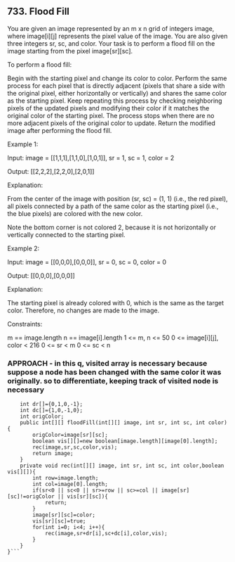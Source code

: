 ## 733. Flood Fill

You are given an image represented by an m x n grid of integers image, where image[i][j] represents the pixel value of the image. You are also given three integers sr, sc, and color. Your task is to perform a flood fill on the image starting from the pixel image[sr][sc].

To perform a flood fill:

Begin with the starting pixel and change its color to color.
Perform the same process for each pixel that is directly adjacent (pixels that share a side with the original pixel, either horizontally or vertically) and shares the same color as the starting pixel.
Keep repeating this process by checking neighboring pixels of the updated pixels and modifying their color if it matches the original color of the starting pixel.
The process stops when there are no more adjacent pixels of the original color to update.
Return the modified image after performing the flood fill.

 

Example 1:

Input: image = [[1,1,1],[1,1,0],[1,0,1]], sr = 1, sc = 1, color = 2

Output: [[2,2,2],[2,2,0],[2,0,1]]

Explanation:



From the center of the image with position (sr, sc) = (1, 1) (i.e., the red pixel), all pixels connected by a path of the same color as the starting pixel (i.e., the blue pixels) are colored with the new color.

Note the bottom corner is not colored 2, because it is not horizontally or vertically connected to the starting pixel.

Example 2:

Input: image = [[0,0,0],[0,0,0]], sr = 0, sc = 0, color = 0

Output: [[0,0,0],[0,0,0]]

Explanation:

The starting pixel is already colored with 0, which is the same as the target color. Therefore, no changes are made to the image.

 

Constraints:

m == image.length
n == image[i].length
1 <= m, n <= 50
0 <= image[i][j], color < 216
0 <= sr < m
0 <= sc < n

### APPROACH - in this q, visited array is necessary because suppose a node has been changed with the same color it was originally. so to differentiate, keeping track of visited node is necessary

 
```class Solution {
    int dr[]={0,1,0,-1};
    int dc[]={1,0,-1,0};
    int origColor;
    public int[][] floodFill(int[][] image, int sr, int sc, int color) {
        origColor=image[sr][sc];
        boolean vis[][]=new boolean[image.length][image[0].length];
        rec(image,sr,sc,color,vis);
        return image;
    }
    private void rec(int[][] image, int sr, int sc, int color,boolean vis[][]){
        int row=image.length;
        int col=image[0].length;
        if(sr<0 || sc<0 || sr>=row || sc>=col || image[sr][sc]!=origColor || vis[sr][sc]){
            return;
        }
        image[sr][sc]=color;
        vis[sr][sc]=true;
        for(int i=0; i<4; i++){
            rec(image,sr+dr[i],sc+dc[i],color,vis);
        }
    }
}```

